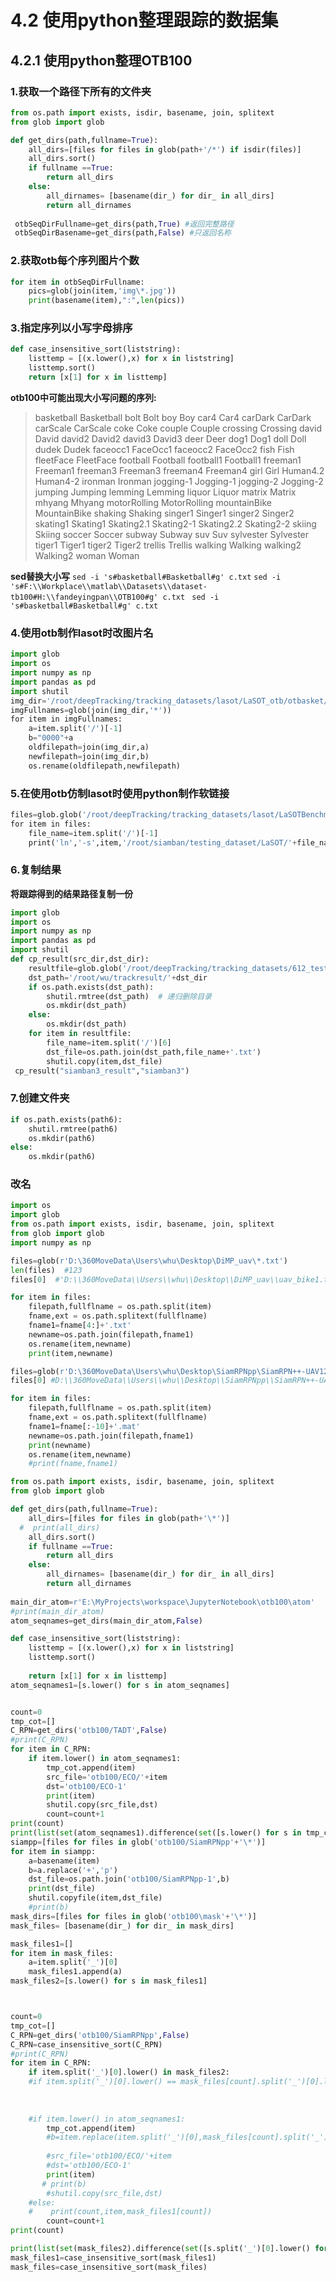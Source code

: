 # 4.2 使用python整理跟踪的数据集

## 4.2.1 使用python整理OTB100
### 1.获取一个路径下所有的文件夹
```python
from os.path import exists, isdir, basename, join, splitext
from glob import glob

def get_dirs(path,fullname=True):
    all_dirs=[files for files in glob(path+'/*') if isdir(files)]
    all_dirs.sort()
    if fullname ==True:
        return all_dirs
    else:
        all_dirnames= [basename(dir_) for dir_ in all_dirs]
        return all_dirnames
        
 otbSeqDirFullname=get_dirs(path,True) #返回完整路径 
 otbSeqDirBasename=get_dirs(path,False) #只返回名称
```

### 2.获取otb每个序列图片个数
```python
for item in otbSeqDirFullname:
    pics=glob(join(item,'img\*.jpg'))
    print(basename(item),":",len(pics))
```

### 3.指定序列以小写字母排序
```python 
def case_insensitive_sort(liststring):
    listtemp = [(x.lower(),x) for x in liststring]
    listtemp.sort()
    return [x[1] for x in listtemp]
```

**otb100中可能出现大小写问题的序列:**

>basketball Basketball
bolt Bolt
boy Boy
car4 Car4
carDark CarDark
carScale CarScale
coke Coke
couple Couple
crossing Crossing
david David
david2 David2
david3 David3
deer Deer
dog1 Dog1
doll Doll
dudek Dudek
faceocc1 FaceOcc1
faceocc2 FaceOcc2
fish Fish
fleetFace FleetFace
football Football
football1 Football1
freeman1 Freeman1
freeman3 Freeman3
freeman4 Freeman4
girl Girl
Human4.2 Human4-2
ironman Ironman
jogging-1 Jogging-1
jogging-2 Jogging-2
jumping Jumping
lemming Lemming
liquor Liquor
matrix Matrix
mhyang Mhyang
motorRolling MotorRolling
mountainBike MountainBike
shaking Shaking
singer1 Singer1
singer2 Singer2
skating1 Skating1
Skating2.1 Skating2-1
Skating2.2 Skating2-2
skiing Skiing
soccer Soccer
subway Subway
suv Suv
sylvester Sylvester
tiger1 Tiger1
tiger2 Tiger2
trellis Trellis
walking Walking
walking2 Walking2
woman Woman

**sed替换大小写**
`sed -i 's#basketball#Basketball#g' c.txt`
`sed -i 's#F:\\Workplace\\matlab\\Datasets\\dataset-tb100#H:\\fandeyingpan\\OTB100#g' c.txt `
`sed -i 's#basketball#Basketball#g' c.txt`

### 4.使用otb制作lasot时改图片名
```python
import glob
import os
import numpy as np
import pandas as pd
import shutil
img_dir='/root/deepTracking/tracking_datasets/lasot/LaSOT_otb/otbasket/otbasket-2/img'
imgFullnames=glob(join(img_dir,'*'))
for item in imgFullnames:
    a=item.split('/')[-1]
    b="0000"+a
    oldfilepath=join(img_dir,a)
    newfilepath=join(img_dir,b)
    os.rename(oldfilepath,newfilepath)
```

### 5.在使用otb仿制lasot时使用python制作软链接
```python
files=glob.glob('/root/deepTracking/tracking_datasets/lasot/LaSOTBenchmark/*/*')
for item in files:
    file_name=item.split('/')[-1]
    print('ln','-s',item,'/root/siamban/testing_dataset/LaSOT/'+file_name)
```

### 6.复制结果

**将跟踪得到的结果路径复制一份**

```python
import glob
import os
import numpy as np
import pandas as pd
import shutil
def cp_result(src_dir,dst_dir):
    resultfile=glob.glob('/root/deepTracking/tracking_datasets/612_test/*/*/'+src_dir+'/pos_result.txt')
    dst_path='/root/wu/trackresult/'+dst_dir
    if os.path.exists(dst_path):
        shutil.rmtree(dst_path)  # 递归删除目录
        os.mkdir(dst_path)
    else:
        os.mkdir(dst_path)
    for item in resultfile:
        file_name=item.split('/')[6]
        dst_file=os.path.join(dst_path,file_name+'.txt')
        shutil.copy(item,dst_file)
 cp_result("siamban3_result","siamban3")
```

### 7.创建文件夹

```python
if os.path.exists(path6):
    shutil.rmtree(path6)
    os.mkdir(path6)
else:
    os.mkdir(path6)
```

### 改名
```python
import os
import glob
from os.path import exists, isdir, basename, join, splitext
from glob import glob
import numpy as np

files=glob(r'D:\360MoveData\Users\whu\Desktop\DiMP_uav\*.txt')
len(files)  #123
files[0]  #'D:\\360MoveData\\Users\\whu\\Desktop\\DiMP_uav\\uav_bike1.txt'

for item in files:
    filepath,fullflname = os.path.split(item)
    fname,ext = os.path.splitext(fullflname)
    fname1=fname[4:]+'.txt'
    newname=os.path.join(filepath,fname1)
    os.rename(item,newname)
    print(item,newname)
```

```python
files=glob(r'D:\360MoveData\Users\whu\Desktop\SiamRPNpp\SiamRPN++-UAV123\SiamRPN++-UAV123\*')
files[0] #D:\\360MoveData\\Users\\whu\\Desktop\\SiamRPNpp\\SiamRPN++-UAV123\\SiamRPN++-UAV123\\bike1_SiamRPN++.mat

for item in files:
    filepath,fullflname = os.path.split(item)
    fname,ext = os.path.splitext(fullflname)
    fname1=fname[:-10]+'.mat'
    newname=os.path.join(filepath,fname1)
    print(newname)
    os.rename(item,newname)
    #print(fname,fname1)
```
```python
from os.path import exists, isdir, basename, join, splitext
from glob import glob

def get_dirs(path,fullname=True):
    all_dirs=[files for files in glob(path+'\*')]
  #  print(all_dirs)
    all_dirs.sort()
    if fullname ==True:
        return all_dirs
    else:
        all_dirnames= [basename(dir_) for dir_ in all_dirs]
        return all_dirnames
        
main_dir_atom=r'E:\MyProjects\workspace\JupyterNotebook\otb100\atom'
#print(main_dir_atom)
atom_seqnames=get_dirs(main_dir_atom,False)

def case_insensitive_sort(liststring):
    listtemp = [(x.lower(),x) for x in liststring]
    listtemp.sort()
 
    return [x[1] for x in listtemp]
atom_seqnames1=[s.lower() for s in atom_seqnames]


count=0
tmp_cot=[]
C_RPN=get_dirs('otb100/TADT',False)
#print(C_RPN)
for item in C_RPN:
    if item.lower() in atom_seqnames1:
        tmp_cot.append(item)
        src_file='otb100/ECO/'+item
        dst='otb100/ECO-1'
        print(item)
        shutil.copy(src_file,dst)
        count=count+1
print(count)
print(list(set(atom_seqnames1).difference(set([s.lower() for s in tmp_cot]))))
siampp=[files for files in glob('otb100/SiamRPNpp'+'\*')]
for item in siampp:
    a=basename(item)
    b=a.replace('+','p')
    dst_file=os.path.join('otb100/SiamRPNpp-1',b)
    print(dst_file)
    shutil.copyfile(item,dst_file)
    #print(b)
mask_dirs=[files for files in glob('otb100\mask'+'\*')]
mask_files= [basename(dir_) for dir_ in mask_dirs]

mask_files1=[]
for item in mask_files:
    a=item.split('_')[0]
    mask_files1.append(a)
mask_files2=[s.lower() for s in mask_files1]



count=0
tmp_cot=[]
C_RPN=get_dirs('otb100/SiamRPNpp',False)
C_RPN=case_insensitive_sort(C_RPN)
#print(C_RPN)
for item in C_RPN:
    if item.split('_')[0].lower() in mask_files2:
    #if item.split('_')[0].lower() == mask_files[count].split('_')[0].lower():
        
        
    
    #if item.lower() in atom_seqnames1:
        tmp_cot.append(item)
        #b=item.replace(item.split('_')[0],mask_files[count].split('_')[0])
        
        #src_file='otb100/ECO/'+item
        #dst='otb100/ECO-1'
        print(item)
       # print(b)
        #shutil.copy(src_file,dst)
    #else:
    #    print(count,item,mask_files1[count])
        count=count+1
print(count)

print(list(set(mask_files2).difference(set([s.split('_')[0].lower() for s in tmp_cot]))))
mask_files1=case_insensitive_sort(mask_files1)
mask_files=case_insensitive_sort(mask_files)
```